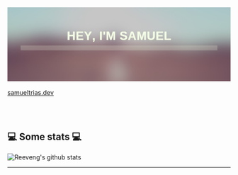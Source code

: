 <!---
smltrs0/smltrs0 is a ✨ special ✨ repository because its `README.md` (this file) appears on your GitHub profile.
You can click the Preview link to take a look at your changes.
--->

<img src="https://github.com/smltrs0/smltrs0/blob/main/Banner.jpg"/>


<!-- <p><em>A bachelor student at <a href="https://hogent.be">University College Ghent</a>, majoring in Computer Science. 😊</br> -->

[samueltrias.dev](www.samueltrias.dev)

</br></br>
<h2>💻 Some stats 💻</h2>

![Reeveng's github stats](https://github-readme-stats.vercel.app/api?username=smltrs0&show_icons=true&title_color=fff&icon_color=79ff97&text_color=9f9f9f&bg_color=151515) 

---
